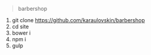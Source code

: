> barbershop 

1. git clone https://github.com/karaulovskin/barbershop
2. cd site
3. bower i
4. npm i
5. gulp